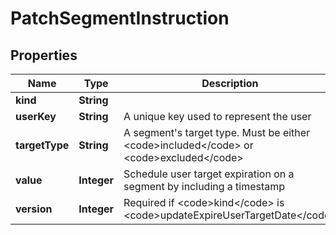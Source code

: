 

# PatchSegmentInstruction


## Properties

Name | Type | Description | Notes
------------ | ------------- | ------------- | -------------
**kind** | **String** |  | 
**userKey** | **String** | A unique key used to represent the user | 
**targetType** | **String** | A segment&#39;s target type. Must be either &lt;code&gt;included&lt;/code&gt; or &lt;code&gt;excluded&lt;/code&gt; | 
**value** | **Integer** | Schedule user target expiration on a segment by including a timestamp |  [optional]
**version** | **Integer** | Required if &lt;code&gt;kind&lt;/code&gt; is &lt;code&gt;updateExpireUserTargetDate&lt;/code&gt; |  [optional]



